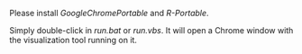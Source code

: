 Please install _GoogleChromePortable_ and _R-Portable_.

Simply double-click in _run.bat_ or _run.vbs_. It will open a Chrome window with the visualization tool running on it.